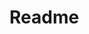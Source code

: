 <!--
 Copyright (c) 2021 Manas Talukdar
 
 This software is released under the MIT License.
 https://opensource.org/licenses/MIT
-->

# Readme
